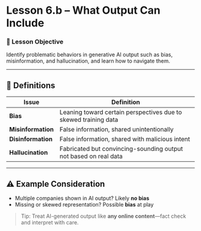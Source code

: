 # Lesson 6.b – What Output Can Include

### 🎯 Lesson Objective
Identify problematic behaviors in generative AI output such as bias, misinformation, and hallucination, and learn how to navigate them.

---

## 🧠 Definitions

| **Issue**         | **Definition**                                                                     |
|------------------|-------------------------------------------------------------------------------------|
| **Bias**         | Leaning toward certain perspectives due to skewed training data                     |
| **Misinformation** | False information, shared unintentionally                                          |
| **Disinformation** | False information, shared with malicious intent                                   |
| **Hallucination** | Fabricated but convincing-sounding output not based on real data                   |

---

## ⚠️ Example Consideration

- Multiple companies shown in AI output? Likely **no bias**
- Missing or skewed representation? Possible **bias** at play

> Tip: Treat AI-generated output like **any online content**—fact check and interpret with care.
